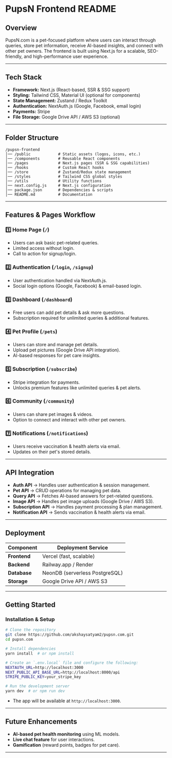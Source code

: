 # PupsN Frontend README

## Overview
PupsN.com is a pet-focused platform where users can interact through queries, store pet information, receive AI-based insights, and connect with other pet owners. The frontend is built using Next.js for a scalable, SEO-friendly, and high-performance user experience.

---

## Tech Stack
- **Framework:** Next.js (React-based, SSR & SSG support)
- **Styling:** Tailwind CSS, Material UI (optional for components)
- **State Management:** Zustand / Redux Toolkit
- **Authentication:** NextAuth.js (Google, Facebook, email login)
- **Payments:** Stripe
- **File Storage:** Google Drive API / AWS S3 (optional)

---

## Folder Structure
```
/pupsn-frontend
│── /public            # Static assets (logos, icons, etc.)
│── /components        # Reusable React components
│── /pages             # Next.js pages (SSR & SSG capabilities)
│── /hooks             # Custom React hooks
│── /store             # Zustand/Redux state management
│── /styles            # Tailwind CSS global styles
│── /utils             # Utility functions
│── next.config.js     # Next.js configuration
│── package.json       # Dependencies & scripts
│── README.md          # Documentation
```

---

## Features & Pages Workflow

### 1️⃣ Home Page (`/`)
- Users can ask basic pet-related queries.
- Limited access without login.
- Call to action for signup/login.

### 2️⃣ Authentication (`/login`, `/signup`)
- User authentication handled via NextAuth.js.
- Social login options (Google, Facebook) & email-based login.

### 3️⃣ Dashboard (`/dashboard`)
- Free users can add pet details & ask more questions.
- Subscription required for unlimited queries & additional features.

### 4️⃣ Pet Profile (`/pets`)
- Users can store and manage pet details.
- Upload pet pictures (Google Drive API integration).
- AI-based responses for pet care insights.

### 5️⃣ Subscription (`/subscribe`)
- Stripe integration for payments.
- Unlocks premium features like unlimited queries & pet alerts.

### 6️⃣ Community (`/community`)
- Users can share pet images & videos.
- Option to connect and interact with other pet owners.

### 7️⃣ Notifications (`/notifications`)
- Users receive vaccination & health alerts via email.
- Updates on their pet's stored details.

---

## API Integration
- **Auth API** → Handles user authentication & session management.
- **Pet API** → CRUD operations for managing pet data.
- **Query API** → Fetches AI-based answers for pet-related questions.
- **Image API** → Handles pet image uploads (Google Drive / AWS S3).
- **Subscription API** → Handles payment processing & plan management.
- **Notification API** → Sends vaccination & health alerts via email.

---

## Deployment
| Component       | Deployment Service |
|----------------|-------------------|
| **Frontend**   | Vercel (fast, scalable) |
| **Backend**    | Railway.app / Render |
| **Database**   | NeonDB (serverless PostgreSQL) |
| **Storage**    | Google Drive API / AWS S3 |

---

## Getting Started
### **Installation & Setup**
```sh
# Clone the repository
git clone https://github.com/akshaysatyam2/pupsn.com.git
cd pupsn.com

# Install dependencies
yarn install  # or npm install

# Create an `.env.local` file and configure the following:
NEXTAUTH_URL=http://localhost:3000
NEXT_PUBLIC_API_BASE_URL=http://localhost:8000/api
STRIPE_PUBLIC_KEY=your_stripe_key

# Run the development server
yarn dev  # or npm run dev
```
- The app will be available at `http://localhost:3000`.

---

## Future Enhancements
- **AI-based pet health monitoring** using ML models.
- **Live chat feature** for user interactions.
- **Gamification** (reward points, badges for pet care).

---